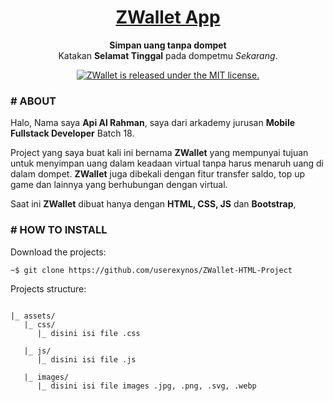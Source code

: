 <h1 align="center">
	<a href="https://zwallet-project.netlify.app/">
		ZWallet App
	</a>
</h1>

<p align="center">
	<strong>Simpan uang tanpa dompet</strong><br>
	Katakan <strong>Selamat Tinggal</strong> pada dompetmu <i>Sekarang</i>.
</p>

<p align="center">
  <a href="https://github.com/userexynos/ZWallet-HTML-Project/blob/master/LICENSE">
    <img src="https://img.shields.io/badge/license-MIT-blue.svg" alt="ZWallet is released under the MIT license." />
  </a>
</p>

### # ABOUT
Halo, Nama saya <strong>Api Al Rahman</strong>, saya dari arkademy jurusan <strong>Mobile Fullstack Developer</strong> Batch 18.

Project yang saya buat kali ini bernama <strong>ZWallet</strong> yang mempunyai tujuan untuk menyimpan uang dalam keadaan virtual tanpa harus menaruh uang di dalam dompet. <strong>ZWallet</strong> juga dibekali dengan fitur transfer saldo, top up game dan lainnya yang berhubungan dengan virtual.

Saat ini <strong>ZWallet</strong> dibuat hanya dengan <strong>HTML, CSS, JS</strong> dan <strong>Bootstrap</strong>,

### # HOW TO INSTALL
Download the projects: 
```
~$ git clone https://github.com/userexynos/ZWallet-HTML-Project
```

Projects structure:
```

|_ assets/
   |_ css/
      |_ disini isi file .css
      
   |_ js/
      |_ disini isi file .js
      
   |_ images/
      |_ disini isi file images .jpg, .png, .svg, .webp
		
```

